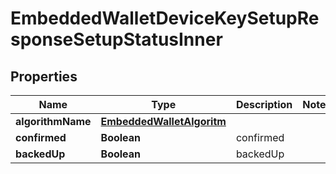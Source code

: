 

# EmbeddedWalletDeviceKeySetupResponseSetupStatusInner


## Properties

| Name | Type | Description | Notes |
|------------ | ------------- | ------------- | -------------|
|**algorithmName** | [**EmbeddedWalletAlgoritm**](EmbeddedWalletAlgoritm.md) |  |  |
|**confirmed** | **Boolean** | confirmed |  |
|**backedUp** | **Boolean** | backedUp |  |




